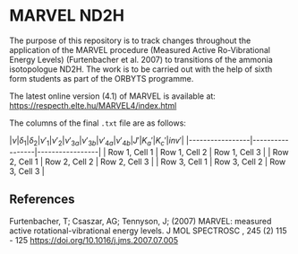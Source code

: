 # MARVEL ND2H
The purpose of this repository is to track changes throughout the application of the MARVEL procedure (Measured Active Ro-Vibrational Energy Levels) (Furtenbacher et al. 2007) to transitions of the ammonia isotopologue ND2H. The work is to be carried out with the help of sixth form students as part of the ORBYTS programme.

The latest online version (4.1) of MARVEL is available at: https://respecth.elte.hu/MARVEL4/index.html

<!-- # Project Structure
Within the main directory we keep the segments.txt file, needed by MARVEL to specify the units used by transitions of a given segment tag. The file Marvel-14NH3-2020.txt are the transitions from the 2020 MARVEL study. The file Marvel-14NH3-Main.txt is the current updated MARVEL set.

This project also includes a number of directories. Most are divided to be staging areas for extracted MARVEL data, within which the new transitions are converted to the MARVEL 2020 format. These directeries simply follow the naming conventions for the adopted segments during MARVEL studies. 

The directory CombinationDifferencesTests includes a set of MARVEL 2020 energy levels called 14NH3-MarvelEnergies-2020.txt. These are used by the script CombinationDifferences.py, which reads the previous Marvel-14NH3-2020.txt file and appends the new transitions from their respective directories, to apply combination differences tests using the previous MARVEL energy levels as lower states. The script also contains a Python list of source tags called `transitionsToRemove`, which are transitions that we have manually found to be inconsistent through the combination differences procedure or other means of validation. These transitions are invalidated i.e. a minus sign is put in front of the transition frequency. The script concludes by printing the resulting MARVEL transition set in order of ascending transition frequency into the Marvel-14NH3-Main.txt file (it is overwritten upon each run).  -->

The columns of the final `.txt` file are as follows:

|$\nu$|$\delta_1$|$\delta_2$|$\nu'_1$|$\nu'_2$|$\nu'_{3a}$|$\nu'_{3b}$|$\nu'_{4a}$|$\nu'_{4b}$|$J'$|$K_a'$|$K_c'$|$inv'$|
|-----------------|-----------------|-----------------|
| Row 1, Cell 1   | Row 1, Cell 2   | Row 1, Cell 3   |
| Row 2, Cell 1   | Row 2, Cell 2   | Row 2, Cell 3   |
| Row 3, Cell 1   | Row 3, Cell 2   | Row 3, Cell 3   |



## References
 Furtenbacher, T; Csaszar, AG; Tennyson, J; (2007) MARVEL: measured active rotational-vibrational energy levels. J MOL SPECTROSC , 245 (2) 115 - 125  https://doi.org/10.1016/j.jms.2007.07.005
